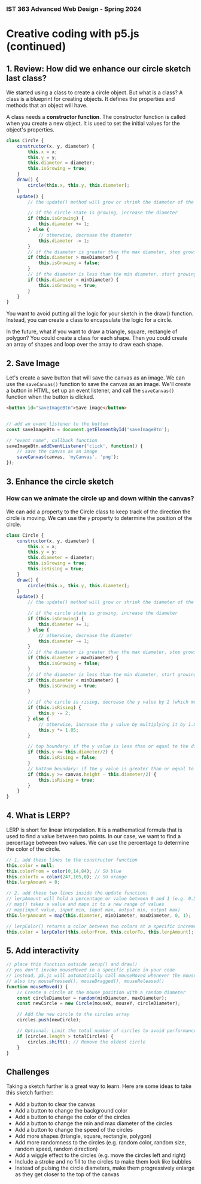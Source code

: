 ### IST 363 Advanced Web Design - Spring 2024

# Creative coding with p5.js (continued)

## 1. Review: How did we enhance our circle sketch last class?

We started using a class to create a circle object. But what is a class? A class is a blueprint for creating objects. It defines the properties and methods that an object will have. 

A class needs a __constructor function__. The constructor function is called when you create a new object. It is used to set the initial values for the object's properties.


```javascript
class Circle {
    constructor(x, y, diameter) {
        this.x = x;
        this.y = y;
        this.diameter = diameter;
        this.isGrowing = true;
    }
    draw() {
        circle(this.x, this.y, this.diameter);
    }
    update() {
        // the update() method will grow or shrink the diameter of the circle

        // if the circle state is growing, increase the diameter
        if (this.isGrowing) {
            this.diameter += 1;
        } else {
            // otherwise, decrease the diameter
            this.diameter -= 1;
        }
        // if the diameter is greater than the max diameter, stop growing
        if (this.diameter > maxDiameter) {
            this.isGrowing = false;
        } 
        // if the diameter is less than the min diameter, start growing
        if (this.diameter < minDiameter) {
            this.isGrowing = true;
        }
    }
}
```

You want to avoid putting all the logic for your sketch in the draw() function. Instead, you can create a class to encapsulate the logic for a circle.

In the future, what if you want to draw a triangle, square, rectangle of polygon? You could create a class for each shape. Then you could create an array of shapes and loop over the array to draw each shape.

## 2. Save Image

Let's create a save button that will save the canvas as an image. We can use the `saveCanvas()` function to save the canvas as an image. We'll create a button in HTML, set up an event listener, and call the `saveCanvas()` function when the button is clicked.

```html
<button id="saveImageBtn">Save image</button>
```

```javascript

// add an event listener to the button
const saveImageBtn = document.getElementById('saveImageBtn');

// "event name", callback function
saveImageBtn.addEventListener('click', function() {
    // save the canvas as an image
    saveCanvas(canvas, 'myCanvas', 'png');
});
```


## 3. Enhance the circle sketch

### How can we  animate the circle up and down within the canvas?

We can add a property to the Circle class to keep track of the direction the circle is moving. We can use the `y` property to determine the position of the circle.

```javascript
class Circle {
    constructor(x, y, diameter) {
        this.x = x;
        this.y = y;
        this.diameter = diameter;
        this.isGrowing = true;
        this.isRising = true;
    }
    draw() {
        circle(this.x, this.y, this.diameter);
    }
    update() {
        // the update() method will grow or shrink the diameter of the circle

        // if the circle state is growing, increase the diameter
        if (this.isGrowing) {
            this.diameter += 1;
        } else {
            // otherwise, decrease the diameter
            this.diameter -= 1;
        }
        // if the diameter is greater than the max diameter, stop growing
        if (this.diameter > maxDiameter) {
            this.isGrowing = false;
        } 
        // if the diameter is less than the min diameter, start growing
        if (this.diameter < minDiameter) {
            this.isGrowing = true;
        }

        // if the circle is rising, decrease the y value by 2 (which moves it up)
        if (this.isRising) {
            this.y -= 2;
        } else {
            // otherwise, increase the y value by multiplying it by 1.05 (which moves it down and accelerates it)
            this.y *= 1.05;
        }

        // top boundary: if the y value is less than or equal to the diameter/2, stop rising
        if (this.y <= this.diameter/2) {
            this.isRising = false;
        }
        // bottom boundary: if the y value is greater than or equal to the canvas height minus the diameter/2, start rising
        if (this.y >= canvas.height - this.diameter/2) {
            this.isRising = true;
        }
    }
}
```

## 4. What is LERP?

LERP is short for linear interpolation. It is a mathematical formula that is used to find a value between two points. In our case, we want to find a percentage between two values. We can use the percentage to determine the color of the circle.

```javascript
// 1. add these lines to the constructor function
this.color = null;
this.colorFrom = color(0,14,84); // SU blue
this.colorTo = color(247,105,0); // SU orange
this.lerpAmount = 0;

// 2. add these two lines inside the update function:
// lerpAmount will hold a percentage or value between 0 and 1 (e.g. 0.59 = 59%)
// map() takes a value and maps it to a new range of values
// map(input value, input min, input max, output min, output max) 
this.lerpAmount = map(this.diameter, minDiameter, maxDiameter, 0, 1);

// lerpColor() returns a color between two colors at a specific increment between 0 and 1 (0% and 100%)
this.color = lerpColor(this.colorFrom, this.colorTo, this.lerpAmount);
```

## 5. Add interactivity

```javascript
// place this function outside setup() and draw()
// you don't invoke mouseMoved in a specific place in your code
// instead, p5.js will automatically call mouseMoved whenever the mouse moves
// also try mousePressed(), mouseDragged(), mouseReleased()
function mouseMoved() {
    // Create a circle at the mouse position with a random diameter
    const circleDiameter = random(minDiameter, maxDiameter);
    const newCircle = new Circle(mouseX, mouseY, circleDiameter);

    // Add the new circle to the circles array
    circles.push(newCircle);

    // Optional: Limit the total number of circles to avoid performance issues
    if (circles.length > totalCircles) {
        circles.shift(); // Remove the oldest circle
    }
}
```

## Challenges

Taking a sketch further is a great way to learn. Here are some ideas to take this sketch further:

- Add a button to clear the canvas
- Add a button to change the background color
- Add a button to change the color of the circles
- Add a button to change the min and max diameter of the circles
- Add a button to change the speed of the circles
- Add more shapes (triangle, square, rectangle, polygon)
- Add more randomness to the circles (e.g. random color, random size, random speed, random direction)
- Add a wiggle effect to the circles (e.g. move the circles left and right)
- Include a stroke and no fill to the circles to make them look like bubbles
- Instead of pulsing the circle diameters, make them progressively enlarge as they get closer to the top of the canvas
